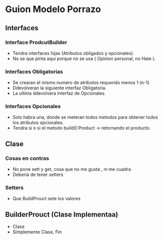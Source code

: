# Guion Modelo Porrazo

## Interfaces

### Interface ProdcutBuilder
 - Tendra interfaces hijas (Atributos obligados y opcionales).
 - No se que pinta aqui porque no se usa ( Opinion personal, no Hate ).

### Interfaces Obligatorias
 - Se crearan el mismo numero de atributos requerido menos 1 (n-1).
 - Ddevolveran la siguiente interfaz Obligatoria.
 - La ultima ddevolvera interfaz de Opcionales.

### Interfaces Opcionales
 - Solo habra una, donde se meteran todos metodos para obtener todos los atributos opcionales.
 - Tendra si o si el metodo build():Product -> retornando el producto.

## Clase

### Cosas en contras
- No pone sett y get, cosa que no me gusta , ni me cuadra
- Deberia de tener setters 

### Setters
- Que BuildProuct sete los valores

## BuilderProuct (Clase Implementaa)
- Clase
- Simplemente Clase, Fin